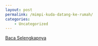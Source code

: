 ```yaml
---
layout: post
permalink: /mimpi-kuda-datang-ke-rumah/
categories:
    - Uncategorized
---
```


[Baca Selengkapnya](/10)